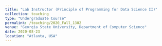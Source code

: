 ```yaml
---
title: "Lab Instructor (Principle of Programming for Data Science II)"
collection: teaching
type: "Undergraduate Course"
permalink: /teaching/2020_Fall_1302
venue: "Georgia State University, Department of Computer Science"
date: 2020-08-23
location: "Atlanta, USA"
---
```

